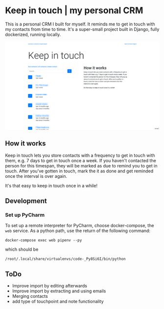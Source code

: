 # Keep in touch | my personal CRM
This is a personal CRM I built for myself.
It reminds me to get in touch with my contacts from time to time.
It's a super-small project built in Django, fully dockerized, running locally.

![Screenshot of my personal CRM](screenshot.png)

## How it works
Keep in touch lets you store contacts with a frequency to get in touch with them, e.g. 7 days to get in touch once a week. 
If you haven't contacted the person for this timespan, 
they will be marked as due to remind you to get in touch. 
After you've gotten in touch, 
mark the it as done and get reminded once the interval is over again.

It's that easy to keep in touch once in a while! 

## Development
### Set up PyCharm
To set up a remote interpreter for PyCharm, choose docker-compose, the `web` service.
As a python path, use the return of the following command:
```
docker-compose exec web pipenv --py
```
which should be
```
/root/.local/share/virtualenvs/code-_Py8Si6I/bin/python
```

## ToDo
* Improve import by editing afterwards
* Improve import by extracting and using emails
* Merging contacts
* add type of touchpoint and note functionality